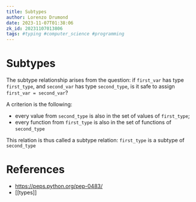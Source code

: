```yaml
---
title: Subtypes
author: Lorenzo Drumond
date: 2023-11-07T01:38:06
zk_id: 20231107013806
tags: #typing #computer_science #programming
---
```



# Subtypes

The subtype relationship arises from the question: if `first_var` has type `first_type`, and `second_var` has type `second_type`, is it safe to assign `first_var = second_var`?

A criterion is the following:
- every value from `second_type` is also in the set of values of `first_type`;
- every function from `first_type` is also in the set of functions of `second_type`

This relation is thus called a subtype relation: `first_type` is a subtype of `second_type`

# References
- https://peps.python.org/pep-0483/
- [[types]]
